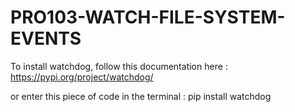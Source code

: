 # PRO103-WATCH-FILE-SYSTEM-EVENTS

To install watchdog, follow this documentation here : 
https://pypi.org/project/watchdog/

or enter this piece of code in the terminal : pip install watchdog
